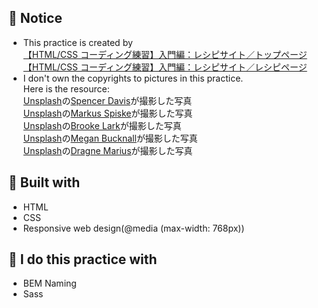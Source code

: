 ## :art: Notice
- This practice is created by </br>
  [【HTML/CSS コーディング練習】入門編：レシピサイト／トップページ](https://code-step.com/recipe-menu/) </br>
  [【HTML/CSS コーディング練習】入門編：レシピサイト／レシピページ](https://code-step.com/recipe2-menu/)
- I don't own the copyrights to pictures in this practice. </br>
  Here is the resource: </br>
  <a href="https://unsplash.com/ja?utm_source=unsplash&utm_medium=referral&utm_content=creditCopyText">Unsplash</a>の<a href="https://unsplash.com/@spencerdavis?utm_source=unsplash&utm_medium=referral&utm_content=creditCopyText">Spencer Davis</a>が撮影した写真 </br>
  <a href="https://unsplash.com/ja/s/%E5%86%99%E7%9C%9F/%E3%81%8A%E9%A3%9F%E4%BA%8B?utm_source=unsplash&utm_medium=referral&utm_content=creditCopyText">Unsplash</a>の<a href="https://unsplash.com/@markusspiske?utm_source=unsplash&utm_medium=referral&utm_content=creditCopyText">Markus Spiske</a>が撮影した写真 </br>
  <a href="https://unsplash.com/ja/s/%E5%86%99%E7%9C%9F/%E3%81%8A%E9%A3%9F%E4%BA%8B?utm_source=unsplash&utm_medium=referral&utm_content=creditCopyText">Unsplash</a>の<a href="https://unsplash.com/@brookelark?utm_source=unsplash&utm_medium=referral&utm_content=creditCopyText">Brooke Lark</a>が撮影した写真 </br>
  <a href="https://unsplash.com/ja/s/%E5%86%99%E7%9C%9F/%E3%81%8A%E9%A3%9F%E4%BA%8B?utm_source=unsplash&utm_medium=referral&utm_content=creditCopyText">Unsplash</a>の<a href="https://unsplash.com/@meganmarkham?utm_source=unsplash&utm_medium=referral&utm_content=creditCopyText">Megan Bucknall</a>が撮影した写真 </br>
  <a href="https://unsplash.com/ja/s/%E5%86%99%E7%9C%9F/%E3%81%B2%E3%82%88%E3%81%93%E8%B1%86?utm_source=unsplash&utm_medium=referral&utm_content=creditCopyText">Unsplash</a>の<a href="https://unsplash.com/@marius_dragne?utm_source=unsplash&utm_medium=referral&utm_content=creditCopyText">Dragne Marius</a>が撮影した写真

## :wrench: Built with
- HTML
- CSS
- Responsive web design(@media (max-width: 768px))

## :hammer: I do this practice with
- BEM Naming
- Sass
